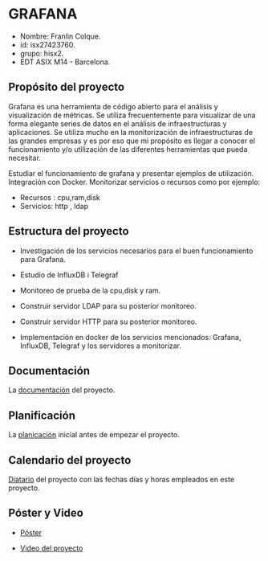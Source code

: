 # GRAFANA

- Nombre: Franlin Colque.
- id: isx27423760.
- grupo: hisx2.
- EDT ASIX M14 - Barcelona.

## Propósito del proyecto

Grafana es una herramienta de código abierto para el análisis y visualización de métricas. 
Se utiliza frecuentemente para visualizar de una forma elegante series de datos en el análisis de infraestructuras y aplicaciones.
Se utiliza mucho en la monitorización de infraestructuras de las grandes empresas y es por eso que mi propósito es llegar a conocer 
el funcionamiento y/o utilización de las diferentes herramientas que pueda necesitar.

Estudiar el funcionamiento de grafana y presentar ejemplos de utilización. Integración con Docker. Monitorizar servicios o recursos como por ejemplo:

* Recursos : cpu,ram,disk
* Servicios: http , ldap

## Estructura del proyecto

- Investigación de los servicios necesarios para el buen funcionamiento para Grafana.

- Estudio de InfluxDB i Telegraf

- Monitoreo de prueba de la cpu,disk y ram.

- Construir servidor LDAP para su posterior monitoreo.

- Construir servidor HTTP para su posterior monitoreo.

- Implementación en docker de los servicios mencionados: Grafana, InfluxDB, Telegraf y los servidores a monitorizar.

## Documentación 

La [documentación](https://github.com/isx27423760/projecte-franlin/blob/master/Documentation/documentation-final.md) del proyecto.

## Planificación 

La [planicación](https://github.com/isx27423760/projecte-franlin/blob/master/Documentation/planificacio.md) inicial antes de empezar el proyecto.

## Calendario del proyecto

[Diatario](https://github.com/isx27423760/projecte-franlin/blob/master/Documentation/dietario.md) del proyecto con las fechas días y horas empleados en este proyecto.

## Póster y Video

- [Póster](https://github.com/isx27423760/projecte-franlin/blob/master/videoPoster/campalans.pdf)

- [Video del proyecto](https://github.com/isx27423760/projecte-franlin/blob/master/videoPoster/proyecto.mp4)
 
